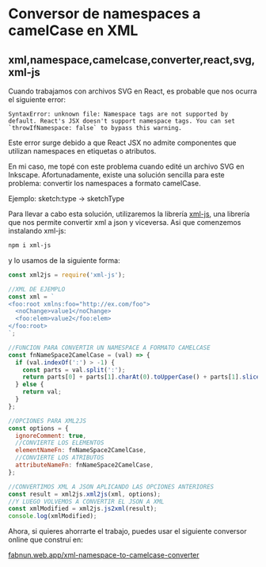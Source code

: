 # Conversor de namespaces a camelCase en XML

## xml,namespace,camelcase,converter,react,svg,xml-js

Cuando trabajamos con archivos SVG en React, es probable que nos ocurra el siguiente error:

```error
SyntaxError: unknown file: Namespace tags are not supported by default. React's JSX doesn't support namespace tags. You can set `throwIfNamespace: false` to bypass this warning.
```

Este error surge debido a que React JSX no admite componentes que utilizan namespaces en etiquetas o atributos.

En mi caso, me topé con este problema cuando edité un archivo SVG en Inkscape. Afortunadamente, existe una solución sencilla para este problema: convertir los namespaces a formato camelCase.

Ejemplo: sketch:type -> sketchType

Para llevar a cabo esta solución, utilizaremos la librería [xml-js](https://www.npmjs.com/package/xml-js), una librería que nos permite convertir xml a json y viceversa. Asi que comenzemos instalando xml-js:

```bash
npm i xml-js
```

y lo usamos de la siguiente forma:

```javascript
const xml2js = require('xml-js');

//XML DE EJEMPLO
const xml = `
<foo:root xmlns:foo="http://ex.com/foo">
  <noChange>value1</noChange>
  <foo:elem>value2</foo:elem>
</foo:root>
`;

//FUNCION PARA CONVERTIR UN NAMESPACE A FORMATO CAMELCASE
const fnNameSpace2CamelCase = (val) => {
  if (val.indexOf(':') > -1) {
    const parts = val.split(':');
    return parts[0] + parts[1].charAt(0).toUpperCase() + parts[1].slice(1);
  } else {
    return val;
  }
};

//OPCIONES PARA XML2JS
const options = {
  ignoreComment: true,
  //CONVIERTE LOS ELEMENTOS
  elementNameFn: fnNameSpace2CamelCase,
  //CONVIERTE LOS ATRIBUTOS
  attributeNameFn: fnNameSpace2CamelCase,
};

//CONVERTIMOS XML A JSON APLICANDO LAS OPCIONES ANTERIORES
const result = xml2js.xml2js(xml, options);
//Y LUEGO VOLVEMOS A CONVERTIR EL JSON A XML
const xmlModified = xml2js.js2xml(result);
console.log(xmlModified);
```

Ahora, si quieres ahorrarte el trabajo, puedes usar el siguiente conversor online que construí en:

[fabnun.web.app/xml-namespace-to-camelcase-converter](/xml-namespace-to-camelcase-converter)
